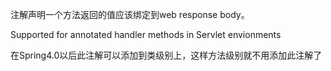 注解声明一个方法返回的值应该绑定到web  response body。

Supported for annotated handler methods in Servlet envionments

在Spring4.0以后此注解可以添加到类级别上，这样方法级别就不用添加此注解了

